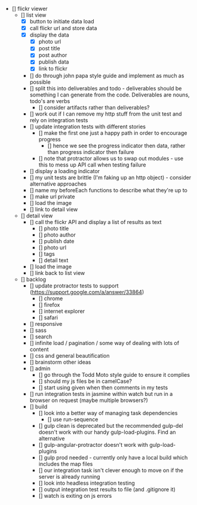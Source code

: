 - [] flickr viewer
	- [] list view
		- [x] button to initiate data load
		- [x] call flickr url and store data
		- [x] display the data
			- [x] photo url
			- [x] post title
			- [x] post author
			- [x] publish data
			- [x] link to flickr
		- [] do through john papa style guide and implement as much as possible
		- [] split this into deliverables and todo - deliverables should be something I can generate from the code. Deliverables are nouns, todo's are verbs
			- [] consider artifacts rather than deliverables?
		- [] work out if I can remove my http stuff from the unit test and rely on integration tests
		- [] update integration tests with different stories
			- [] make the first one just a happy path in order to encourage progress
				- [] hence we see the progress indicator then data, rather than progress indicator then failure
			- [] note that protractor allows us to swap out modules - use this to mess up API call when testing failure
		- [] display a loading indicator
		- [] my unit tests are brittle (I'm faking up an http object) - consider alternative approaches
		- [] name my beforeEach functions to describe what they're up to
		- [] make url private
		- [] load the image
		- [] link to detail view
	- [] detail view
		- [] call the flickr API and display a list of results as text
			- [] photo title
			- [] photo author
			- [] publish date
			- [] photo url
			- [] tags
			- [] detail text
		- [] load the image
		- [] link back to list view
	- [] backlog
		- [] update protractor tests to support (https://support.google.com/a/answer/33864)
			- [] chrome
			- [] firefox
			- [] internet explorer
			- [] safari	
		- [] responsive
		- [] sass
		- [] search
		- [] infinite load / pagination / some way of dealing with lots of content
		- [] css and general beautification
		- [] brainstorm other ideas
		- [] admin
			- [] go through the Todd Moto style guide to ensure it complies
			- [] should my js files be in camelCase?
			- [] start using given when then comments in my tests
		- [] run integration tests in jasmine within watch but run in a browser on request (maybe multiple browsers?)
		- [] build
			- [] look into a better way of managing task dependencies
				- [] use run-sequence
			- [] gulp clean is deprecated but the recommended gulp-del doesn't work with our handy gulp-load-plugins. Find an alternative
			- [] gulp-angular-protractor doesn't work with gulp-load-plugins
			- [] gulp prod needed - currently only have a local build which includes the map files
			- [] our integration task isn't clever enough to move on if the server is already running
			- [] look into headless integration testing
			- [] output integration test results to file (and .gitignore it)
			- [] watch is exiting on js errors
